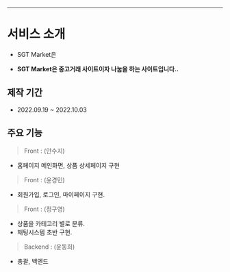 ---
# 서비스 소개
* SGT Market은 

* **SGT Market은 중고거래 사이트이자 나눔을 하는 사이트입니다..**

## 제작 기간
* 2022.09.19 ~ 2022.10.03

## 주요 기능
> Front : (안수지)
* 홈페이지 메인화면, 상품 상세페이지 구현

> Front : (윤경민)
* 회원가입, 로그인, 마이페이지 구현.

> Front : (정구영)
* 상품을 카테고리 별로 분류.
* 채팅시스템 초반 구현.

> Backend : (윤동희)
* 총괄, 백엔드
